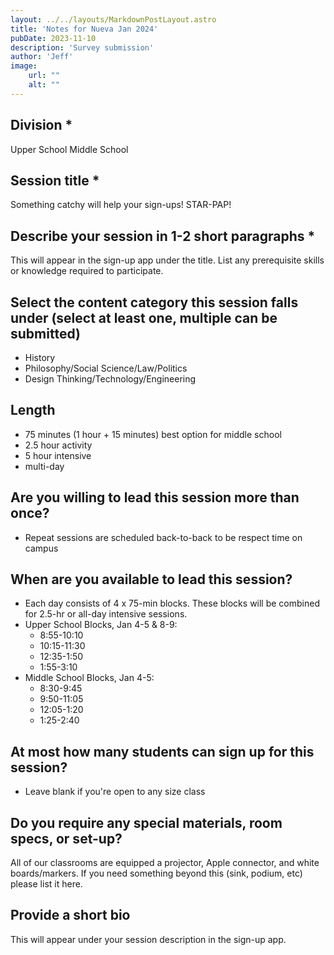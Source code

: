 ```yaml
---
layout: ../../layouts/MarkdownPostLayout.astro
title: 'Notes for Nueva Jan 2024'
pubDate: 2023-11-10
description: 'Survey submission'
author: 'Jeff'
image:
    url: ""
    alt: ""
---
```


## Division *
Upper School
Middle School

## Session title *
Something catchy will help your sign-ups!
STAR-PAP!

## Describe your session in 1-2 short paragraphs *
This will appear in the sign-up app under the title. List any prerequisite skills or knowledge required to participate.


## Select the content category this session falls under (select at least one, multiple can be submitted)
* History
* Philosophy/Social Science/Law/Politics
* Design Thinking/Technology/Engineering 

## Length
* 75 minutes (1 hour + 15 minutes) best option for middle school
* 2.5 hour activity
* 5 hour intensive
* multi-day

## Are you willing to lead this session more than once?
* Repeat sessions are scheduled back-to-back to be respect time on campus

## When are you available to lead this session?
* Each day consists of 4 x 75-min blocks. These blocks will be combined for 2.5-hr or all-day intensive sessions.
* Upper School Blocks, Jan 4-5 & 8-9:
	* 8:55-10:10
	* 10:15-11:30
	* 12:35-1:50
	* 1:55-3:10
* Middle School Blocks, Jan 4-5:
	* 8:30-9:45
	* 9:50-11:05
	* 12:05-1:20
	* 1:25-2:40

## At most how many students can sign up for this session?
* Leave blank if you're open to any size class

## Do you require any special materials, room specs, or set-up?
All of our classrooms are equipped a projector, Apple connector, and white boards/markers. If you need something beyond this (sink, podium, etc) please list it here.

## Provide a short bio
This will appear under your session description in the sign-up app.










